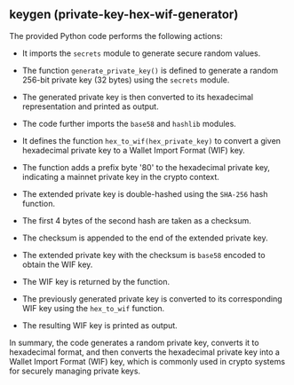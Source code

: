 ## keygen (private-key-hex-wif-generator)

The provided Python code performs the following actions:

- It imports the `secrets` module to generate secure random values.

- The function `generate_private_key()` is defined to generate a random 256-bit private key (32 bytes) using the `secrets` module.

- The generated private key is then converted to its hexadecimal representation and printed as output.

- The code further imports the `base58` and `hashlib` modules.

- It defines the function `hex_to_wif(hex_private_key)` to convert a given hexadecimal private key to a Wallet Import Format (WIF) key.

- The function adds a prefix byte '80' to the hexadecimal private key, indicating a mainnet private key in the crypto context.

- The extended private key is double-hashed using the `SHA-256` hash function.

- The first 4 bytes of the second hash are taken as a checksum.

- The checksum is appended to the end of the extended private key.

- The extended private key with the checksum is `base58` encoded to obtain the WIF key.

- The WIF key is returned by the function.

- The previously generated private key is converted to its corresponding WIF key using the `hex_to_wif` function.

- The resulting WIF key is printed as output.

In summary, the code generates a random private key, converts it to hexadecimal format, and then converts the hexadecimal private key into a Wallet Import Format (WIF) key, which is commonly used in crypto systems for securely managing private keys.
